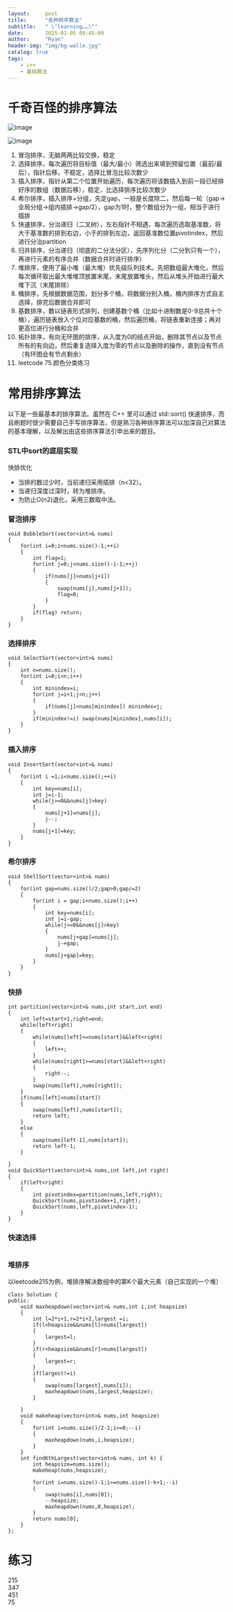 ```yaml
---
layout:     post
title:      "各种排序算法"
subtitle:   " \"learning……\""
date:       2025-01-05 09:45:00
author:     "Ryan"
header-img: "img/bg-walle.jpg"
catalog: true
tags:
    - c++
    - 基础算法
---
```



# 千奇百怪的排序算法  

![image](https://github.com/user-attachments/assets/6520bf80-977f-4b7a-b0d1-95d88cf049d4)

![image](https://github.com/user-attachments/assets/0a194524-cf51-420a-9224-8c69c5a058f0)


1. 冒泡排序，无脑两两比较交换，稳定
2. 选择排序，每次遍历将目标值（最大/最小）筛选出来填到预留位置（最前/最后），指针后移，不稳定，选择比冒泡比较次数少
3. 插入排序，指针从第二个位置开始遍历，每次遍历将该数插入到前一段已经排好序的数组（数据后移），稳定，比选择排序比较次数少
4. 希尔排序，插入排序+分组，先定gap，一般是长度除二，然后每一轮（gap->全局分组->组内插排->gap/2），gap为1时，整个数组分为一组，相当于进行插排
5. 快速排序，分治递归（二叉树），左右指针不相遇，每次遍历选取基准数，将大于基准数的排到右边，小于的排到左边，返回基准数位置pivotindex，然后进行分治partition
6. 归并排序，分治递归（彻底的二分法分区），先序列化分（二分到只有一个），再进行元素的有序合并（数据合并时进行排序）
7. 堆排序，使用了最小堆（最大堆）优先级队列技术。先把数组最大堆化，然后每次循环取出最大堆堆顶放置末尾，末尾放置堆头，然后从堆头开始进行最大堆下沉（末尾排除）
8. 桶排序，先根据数据范围，划分多个桶，将数据分别入桶，桶内排序方式自主选择，排完后数据合并即可
9. 基数排序，数以链表形式排列，创建基数个桶（比如十进制数是0-9总共十个桶），遍历链表放入个位对应基数的桶，然后遍历桶，将链表重新连接；再对更高位进行分桶和合并
10. 拓扑排序，有向无环图的排序，从入度为0的结点开始，删除其节点以及节点所有的有向边，然后重复选择入度为零的节点以及删除的操作，直到没有节点（有环图会有节点剩余）
11. leetcode 75.颜色分类练习


# 常用排序算法  
以下是一些最基本的排序算法。虽然在 C++ 里可以通过 std::sort() 快速排序，而且刷题时很少需要自己手写排序算法，但是熟习各种排序算法可以加深自己对算法的基本理解，以及解出由这些排序算法引申出来的题目。

### STL中sort的底层实现  
快排优化  
* 当排的数过少时，当前递归采用插排（n<32）。
* 当递归深度过深时，转为堆排序。
* 为防止O(n2)退化，采用三数取中法。


### 冒泡排序  
````
void BubbleSort(vector<int>& nums)
{
    for(int i=0;i<nums.size()-1;++i)
    {
        int flag=1;
        for(int j=0;j<nums.size()-i-1;++j)
        {
            if(nums[j]>nums[j+1])
            {
                swap(nums[j],nums[j+1]);
                flag=0;
            }
        }
        if(flag) return;
    }
}
````

### 选择排序  
````
void SelectSort(vector<int>& nums)
{
    int n=nums.size();
    for(int i=0;i<n;i++)
    {
        int minindex=i;
        for(int j=i+1;j<n;j++)
        {
            if(nums[j]<nums[minindex]) minindex=j;
        }
        if(minindex!=i) swap(nums[minindex],nums[i]);
    }
}
````

### 插入排序  
````
void InsertSort(vector<int>& nums)
{
    for(int i =1;i<nums.size();++i)
    {
        int key=nums[i];
        int j=i-1;
        while(j>=0&&nums[j]>key)
        {
            nums[j+1]=nums[j];
            j--;
        }
        nums[j+1]=key;
    }
}
````

### 希尔排序  
````
void ShellSort(vector<int>& nums)
{
    for(int gap=nums.size()/2;gap>0;gap/=2)
    {
        for(int i = gap;i<nums.size();i++)
        {
            int key=nums[i];
            int j=i-gap;
            while(j>=0&&nums[j]>key)
            {
                nums[j+gap]=nums[j];
                j-=gap;
            }
            nums[j+gap]=key;
        }
    }
}
````

### 快排  
````
int partition(vector<int>& nums,int start,int end)
{
    int left=start+1,right=end;
    while(left<right)
    {
        while(nums[left]<=nums[start]&&left<right)
        {
            left++;
        }
        while(nums[right]>=nums[start]&&left<right)
        {
            right--;
        }
        swap(nums[left],nums[right]);
    }
    if(nums[left]<nums[start])
    {
        swap(nums[left],nums[start]);
        return left;
    }
    else
    {
        swap(nums[left-1],nums[start]);
        return left-1;
    }

}
void QuickSort(vector<int>& nums,int left,int right)
{
    if(left<right)
    {
        int pivotindex=partition(nums,left,right);
        QuickSort(nums,pivotindex+1,right);
        QuickSort(nums,left,pivotindex-1);
    }
}
````

### 快速选择  
````

````


### 堆排序  
以leetcode215为例，堆排序解决数组中的第K个最大元素（自己实现的一个堆）  
````
class Solution {
public:
    void maxheapdown(vector<int>& nums,int i,int heapsize)
    {
        int l=2*i+1,r=2*i+2,largest =i;
        if(l<heapsize&&nums[l]>nums[largest])
        {
            largest=l;
        }
        if(r<heapsize&&nums[r]>nums[largest])
        {
            largest=r;
        }
        if(largest!=i)
        {
            swap(nums[largest],nums[i]);
            maxheapdown(nums,largest,heapsize);
        }

    }
    void makeheap(vector<int>& nums,int heapsize)
    {
        for(int i=nums.size()/2-1;i>=0;--i)
        {
            maxheapdown(nums,i,heapsize);
        }
    }
    int findKthLargest(vector<int>& nums, int k) {
        int heapsize=nums.size();
        makeheap(nums,heapsize);

        for(int i=nums.size()-1;i>=nums.size()-k+1;--i)
        {
            swap(nums[i],nums[0]);
            --heapsize;
            maxheapdown(nums,0,heapsize);
        }
        return nums[0];
    }
};
````

# 练习  
215  
347  
451  
75  
























